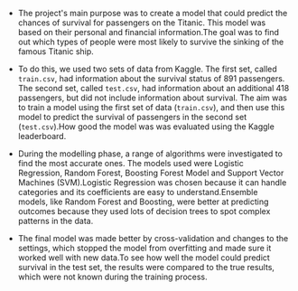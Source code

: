 - The project's main purpose was to create a model that could predict the chances of survival for passengers on the Titanic. This model was based on their personal and financial information.The goal was to find out which types of people were most likely to survive the sinking of the famous Titanic ship.

- To do this, we used two sets of data from Kaggle. The first set, called `train.csv`, had information about the survival status of 891 passengers. The second set, called `test.csv`, had information about an additional 418 passengers, but did not include information about survival. The aim was to train a model using the first set of data (`train.csv`), and then use this model to predict the survival of passengers in the second set (`test.csv`).How good the model was was evaluated using the Kaggle leaderboard.

- During the modelling phase, a range of algorithms were investigated to find the most accurate ones. The models used were Logistic Regression, Random Forest, Boosting Forest Model and Support Vector Machines (SVM).Logistic Regression was chosen because it can handle categories and its coefficients are easy to understand.Ensemble models, like Random Forest and Boosting, were better at predicting outcomes because they used lots of decision trees to spot complex patterns in the data.

- The final model was made better by cross-validation and changes to the settings, which stopped the model from overfitting and made sure it worked well with new data.To see how well the model could predict survival in the test set, the results were compared to the true results, which were not known during the training process.


